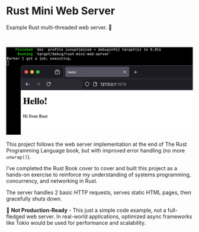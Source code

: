 # Rust Mini Web Server

Example Rust multi-threaded web server. 📡

<br>

![Rust Mini Web Server](preview.png)

This project follows the web server implementation at the end of The Rust Programming Language book, but with improved error handling (no more `unwrap()`).

I’ve completed the Rust Book cover to cover and built this project as a hands-on exercise to reinforce my understanding of systems programming, concurrency, and networking in Rust.

The server handles 2 basic HTTP requests, serves static HTML pages, then gracefully shuts down.

🚧 **Not Production-Ready** - This just a simple code example, not a full-fledged web server. In real-world applications, optimized async frameworks like Tokio would be used for performance and scalability.
